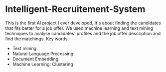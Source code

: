 # Intelligent-Recruitement-System
This is the first AI project I ever developed, It's about finding the candidates that fits better for a job offer.
We used machine learning and text mining techniques to analyse candidates' profiles and the job offer description and find the matchings.
Key words: 
  - Text mining
  - Natural Language Processing 
  - Document Embedding 
  - Machine Learning: Clustering
